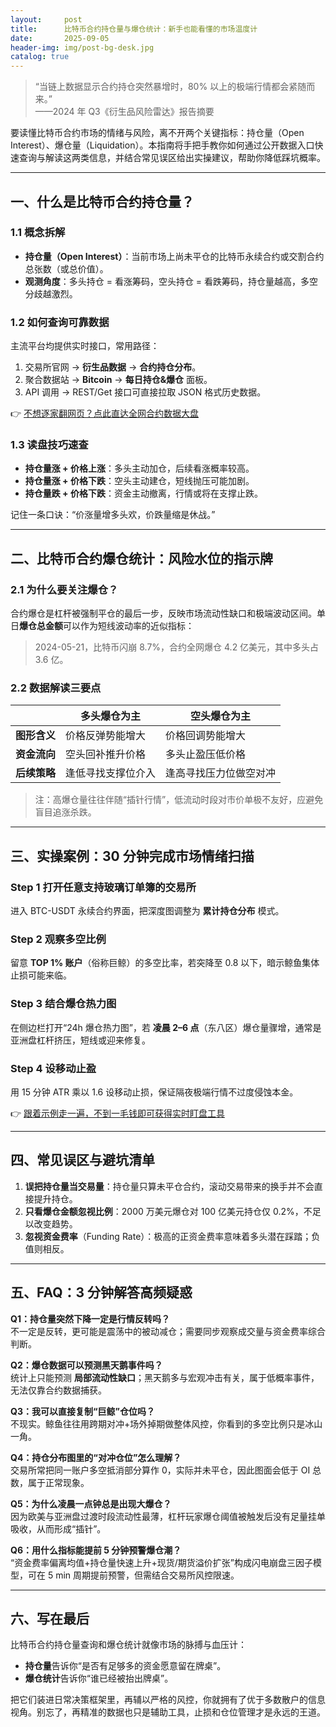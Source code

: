 ```yaml
---
layout:     post
title:      比特币合约持仓量与爆仓统计：新手也能看懂的市场温度计
date:       2025-09-05
header-img: img/post-bg-desk.jpg
catalog: true
---
```


> “当链上数据显示合约持仓突然暴增时，80% 以上的极端行情都会紧随而来。”  
> ——2024 年 Q3《衍生品风险雷达》报告摘要

要读懂比特币合约市场的情绪与风险，离不开两个关键指标：持仓量（Open Interest）、爆仓量（Liquidation）。本指南将手把手教你如何通过公开数据入口快速查询与解读这两类信息，并结合常见误区给出实操建议，帮助你降低踩坑概率。

---

## 一、什么是比特币合约持仓量？

### 1.1 概念拆解
- **持仓量（Open Interest）**：当前市场上尚未平仓的比特币永续合约或交割合约总张数（或总价值）。  
- **观测角度**：多头持仓 = 看涨筹码，空头持仓 = 看跌筹码，持仓量越高，多空分歧越激烈。

### 1.2 如何查询可靠数据
主流平台均提供实时接口，常用路径：  
1. 交易所官网 → **衍生品数据** → **合约持仓分布**。  
2. 聚合数据站 → **Bitcoin** → **每日持仓&爆仓** 面板。  
3. API 调用 → REST/Get 接口可直接拉取 JSON 格式历史数据。

👉 [不想逐家翻网页？点此直达全网合约数据大盘](https://okxdog.com/)  

### 1.3 读盘技巧速查
- **持仓量涨 + 价格上涨**：多头主动加仓，后续看涨概率较高。  
- **持仓量涨 + 价格下跌**：空头主动建仓，短线抛压可能加剧。  
- **持仓量跌 + 价格下跌**：资金主动撤离，行情或将在支撑止跌。  

记住一条口诀：“价涨量增多头欢，价跌量缩是休战。”

---

## 二、比特币合约爆仓统计：风险水位的指示牌

### 2.1 为什么要关注爆仓？
合约爆仓是杠杆被强制平仓的最后一步，反映市场流动性缺口和极端波动区间。单日**爆仓总金额**可以作为短线波动率的近似指标：

> 2024-05-21，比特币闪崩 8.7%，合约全网爆仓 4.2 亿美元，其中多头占 3.6 亿。

### 2.2 数据解读三要点
|              | 多头爆仓为主               | 空头爆仓为主               |
|--------------|----------------------------|----------------------------|
| **图形含义** | 价格反弹势能增大           | 价格回调势能增大           |
| **资金流向** | 空头回补推升价格           | 多头止盈压低价格           |
| **后续策略** | 逢低寻找支撑位介入         | 逢高寻找压力位做空对冲     |

> 注：高爆仓量往往伴随“插针行情”，低流动时段对市价单极不友好，应避免盲目追涨杀跌。

---

## 三、实操案例：30 分钟完成市场情绪扫描

### Step 1 打开任意支持玻璃订单簿的交易所
进入 BTC-USDT 永续合约界面，把深度图调整为 **累计持仓分布** 模式。

### Step 2 观察多空比例
留意 **TOP 1% 账户**（俗称巨鲸）的多空比率，若突降至 0.8 以下，暗示鲸鱼集体止损可能来临。

### Step 3 结合爆仓热力图
在侧边栏打开“24h 爆仓热力图”，若 **凌晨 2–6 点**（东八区）爆仓量骤增，通常是亚洲盘杠杆挤压，短线或迎来修复。

### Step 4 设移动止盈
用 15 分钟 ATR 乘以 1.6 设移动止损，保证隔夜极端行情不过度侵蚀本金。

👉 [跟着示例走一遍，不到一毛钱即可获得实时盯盘工具](https://okxdog.com/)  

---

## 四、常见误区与避坑清单

1. **误把持仓量当交易量**：持仓量只算未平仓合约，滚动交易带来的换手并不会直接提升持仓。  
2. **只看爆仓金额忽视比例**：2000 万美元爆仓对 100 亿美元持仓仅 0.2%，不足以改变趋势。  
3. **忽视资金费率**（Funding Rate）：极高的正资金费率意味着多头潜在踩踏；负值则相反。  

---

## 五、FAQ：3 分钟解答高频疑惑

**Q1：持仓量突然下降一定是行情反转吗？**  
不一定是反转，更可能是震荡中的被动减仓；需要同步观察成交量与资金费率综合判断。

**Q2：爆仓数据可以预测黑天鹅事件吗？**  
统计上只能预测 **局部流动性缺口**；黑天鹅多与宏观冲击有关，属于低概率事件，无法仅靠合约数据捕获。

**Q3：我可以直接复制“巨鲸”仓位吗？**  
不现实。鲸鱼往往用跨期对冲+场外掉期做整体风控，你看到的多空比例只是冰山一角。

**Q4：持仓分布图里的“对冲仓位”怎么理解？**  
交易所常把同一账户多空抵消部分算作 0，实际并未平仓，因此图面会低于 OI 总数，属于正常现象。

**Q5：为什么凌晨一点钟总是出现大爆仓？**  
因为欧美与亚洲盘过渡时段流动性最薄，杠杆玩家爆仓阈值被触发后没有足量挂单吸收，从而形成“插针”。

**Q6：用什么指标能提前 5 分钟预警爆仓潮？**  
“资金费率偏离均值+持仓量快速上升+现货/期货溢价扩张”构成闪电崩盘三因子模型，可在 5 min 周期提前预警，但需结合交易所风控限速。

---

## 六、写在最后

比特币合约持仓量查询和爆仓统计就像市场的脉搏与血压计：  
- **持仓量**告诉你“是否有足够多的资金愿意留在牌桌”。  
- **爆仓统计**告诉你“谁已经被抬出牌桌”。  

把它们装进日常决策框架里，再辅以严格的风控，你就拥有了优于多数散户的信息视角。别忘了，再精准的数据也只是辅助工具，止损和仓位管理才是永远的王道。